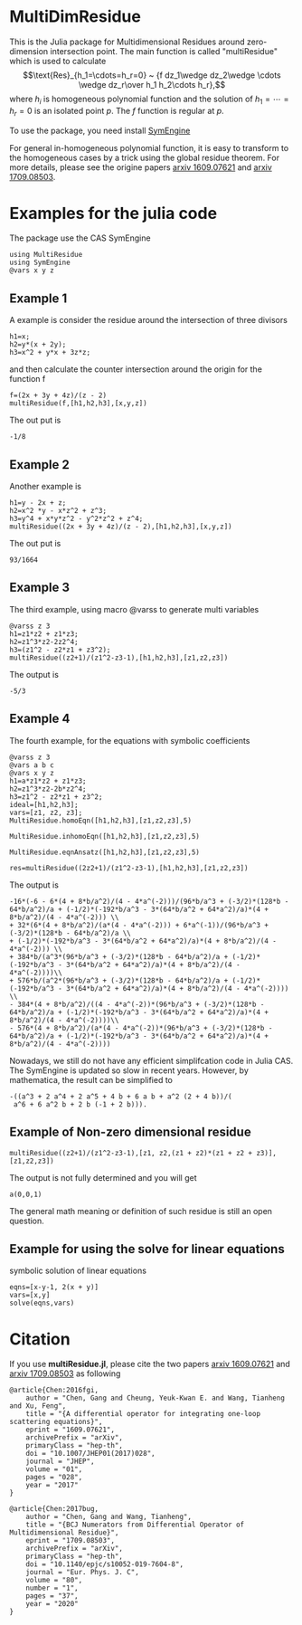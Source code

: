 # MultiDimResidue
This is the Julia package for Multidimensional Residues around zero-dimension intersection point. 
The main function is called "multiResidue" which is used to calculate $$\text{Res}_{h_1=\cdots=h_r=0} ~ {f dz_1\wedge dz_2\wedge \cdots \wedge dz_r\over h_1 h_2\cdots h_r},$$
where $h_i$ is homogeneous polynomial function and the solution of $h_1=\cdots=h_r=0$ is an isolated point $p$. The $f$ function is regular at $p$.

To use the package, you need install [SymEngine](https://github.com/symengine/SymEngine.jl) 

For general in-homogeneous polynomial function, it is easy to transform to the homogeneous cases by a trick using the global residue theorem. For more details, please
see the origine papers [arxiv 1609.07621](https://arxiv.org/pdf/1609.07621.pdf) and [arxiv 1709.08503](https://arxiv.org/pdf/1709.08503.pdf).

# Examples for the julia code
The package use the CAS SymEngine
```
using MultiResidue
using SymEngine
@vars x y z
```
## Example 1
A example is consider the residue around the intersection of three divisors 
```
h1=x;
h2=y*(x + 2y);
h3=x^2 + y*x + 3z*z;
```
and then calculate the counter intersection around the origin for the function f
```
f=(2x + 3y + 4z)/(z - 2)
multiResidue(f,[h1,h2,h3],[x,y,z])
```
The out put is
```
-1/8
```

## Example 2
Another example is 
```
h1=y - 2x + z;
h2=x^2 *y - x*z^2 + z^3;
h3=y^4 + x*y*z^2 - y^2*z^2 + z^4;
multiResidue((2x + 3y + 4z)/(z - 2),[h1,h2,h3],[x,y,z])
```
The out put is
```
93/1664
```
## Example 3
The third example, using macro @varss to generate multi variables
```
@varss z 3
h1=z1*z2 + z1*z3;
h2=z1^3*z2-2z2^4;
h3=(z1^2 - z2*z1 + z3^2);
multiResidue((z2+1)/(z1^2-z3-1),[h1,h2,h3],[z1,z2,z3])
```
The output is 
```
-5/3
```

## Example 4
The fourth example, for the equations with symbolic coefficients
```
@varss z 3
@vars a b c
@vars x y z
h1=a*z1*z2 + z1*z3;
h2=z1^3*z2-2b*z2^4;
h3=z1^2 - z2*z1 + z3^2;
ideal=[h1,h2,h3];
vars=[z1, z2, z3];
MultiResidue.homoEqn([h1,h2,h3],[z1,z2,z3],5)

MultiResidue.inhomoEqn([h1,h2,h3],[z1,z2,z3],5)

MultiResidue.eqnAnsatz([h1,h2,h3],[z1,z2,z3],5)

res=multiResidue((2z2+1)/(z1^2-z3-1),[h1,h2,h3],[z1,z2,z3])
```
The output is 
```
-16*(-6 - 6*(4 + 8*b/a^2)/(4 - 4*a^(-2)))/(96*b/a^3 + (-3/2)*(128*b - 64*b/a^2)/a + (-1/2)*(-192*b/a^3 - 3*(64*b/a^2 + 64*a^2)/a)*(4 + 8*b/a^2)/(4 - 4*a^(-2))) \\
+ 32*(6*(4 + 8*b/a^2)/(a*(4 - 4*a^(-2))) + 6*a^(-1))/(96*b/a^3 + (-3/2)*(128*b - 64*b/a^2)/a \\
+ (-1/2)*(-192*b/a^3 - 3*(64*b/a^2 + 64*a^2)/a)*(4 + 8*b/a^2)/(4 - 4*a^(-2))) \\
+ 384*b/(a^3*(96*b/a^3 + (-3/2)*(128*b - 64*b/a^2)/a + (-1/2)*(-192*b/a^3 - 3*(64*b/a^2 + 64*a^2)/a)*(4 + 8*b/a^2)/(4 - 4*a^(-2))))\\
+ 576*b/(a^2*(96*b/a^3 + (-3/2)*(128*b - 64*b/a^2)/a + (-1/2)*(-192*b/a^3 - 3*(64*b/a^2 + 64*a^2)/a)*(4 + 8*b/a^2)/(4 - 4*a^(-2)))) \\
- 384*(4 + 8*b/a^2)/((4 - 4*a^(-2))*(96*b/a^3 + (-3/2)*(128*b - 64*b/a^2)/a + (-1/2)*(-192*b/a^3 - 3*(64*b/a^2 + 64*a^2)/a)*(4 + 8*b/a^2)/(4 - 4*a^(-2))))\\
- 576*(4 + 8*b/a^2)/(a*(4 - 4*a^(-2))*(96*b/a^3 + (-3/2)*(128*b - 64*b/a^2)/a + (-1/2)*(-192*b/a^3 - 3*(64*b/a^2 + 64*a^2)/a)*(4 + 8*b/a^2)/(4 - 4*a^(-2))))
```
Nowadays, we still do not have any efficient simplifcation code in Julia CAS. The SymEngine is updated so slow in recent years. However, by mathematica, the result can be simplified to 
```
-((a^3 + 2 a^4 + 2 a^5 + 4 b + 6 a b + a^2 (2 + 4 b))/(
 a^6 + 6 a^2 b + 2 b (-1 + 2 b))).
```



## Example of Non-zero dimensional residue
```
multiResidue((z2+1)/(z1^2-z3-1),[z1, z2,(z1 + z2)*(z1 + z2 + z3)],[z1,z2,z3])
```
The output is not fully determined and you will get 
```
a(0,0,1)
```
The general math meaning or definition of such residue is still an open question. 

## Example for using the solve for linear equations
symbolic solution of linear equations
```
eqns=[x-y-1, 2(x + y)]
vars=[x,y]
solve(eqns,vars)
```

# Citation 
If you use **multiResidue.jl**, please cite the two papers [arxiv 1609.07621](https://arxiv.org/pdf/1609.07621.pdf) and [arxiv 1709.08503](https://arxiv.org/pdf/1709.08503.pdf) as following

```
@article{Chen:2016fgi,
    author = "Chen, Gang and Cheung, Yeuk-Kwan E. and Wang, Tianheng and Xu, Feng",
    title = "{A differential operator for integrating one-loop scattering equations}",
    eprint = "1609.07621",
    archivePrefix = "arXiv",
    primaryClass = "hep-th",
    doi = "10.1007/JHEP01(2017)028",
    journal = "JHEP",
    volume = "01",
    pages = "028",
    year = "2017"
}
```

```
@article{Chen:2017bug,
    author = "Chen, Gang and Wang, Tianheng",
    title = "{BCJ Numerators from Differential Operator of Multidimensional Residue}",
    eprint = "1709.08503",
    archivePrefix = "arXiv",
    primaryClass = "hep-th",
    doi = "10.1140/epjc/s10052-019-7604-8",
    journal = "Eur. Phys. J. C",
    volume = "80",
    number = "1",
    pages = "37",
    year = "2020"
}
```
